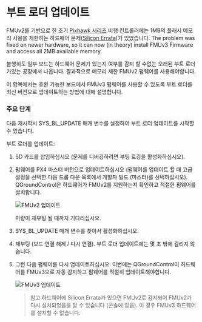 # 부트 로더 업데이트

FMUv2를 기반으로 한 초기 [Pixhawk 시리즈](../flight_controller/pixhawk_series.md#fmu-versions) 비행 컨트롤러에는 1MB의 플래시 메모리 사용을 제한하는 하드웨어 문제([Silicon Errata](../flight_controller/silicon_errata.md#fmuv2--pixhawk-silicon-errata))가 있었습니다. The problem was fixed on newer hardware, so it can now (in theory) install FMUv3 Firmware and access all 2MB available memory.

불행히도 일부 보드는 하드웨어 문제가 있는지 여부를 감지 할 수없는 오래된 부트 로더가있는 공장에서 나옵니다. 결과적으로 메모리 제한 FMUv2 펌웨어를 사용해야합니다.

이 항목에서는 호환 가능한 보드에서 FMUv3 펌웨어를 사용할 수 있도록 부트 로더를 최신 버전으로 업데이트하는 방법에 대해 설명합니다.

### 주요 단계

다음 재시작시 SYS_BL_UPDATE 매개 변수를 설정하여 부트 로더 업데이트를 시작할 수 있습니다.

부트 로더를 업데이트:

1. SD 카드를 삽입하십시오 (문제를 디버깅하려면 부팅 로깅을 활성화하십시오).
2. 펌웨어를 PX4 마스터 버전으로 업데이트하십시오 (펌웨어를 업데이트 할 때 고급 설정을 선택한 다음 드롭 다운 목록에서 개발자 빌드 (마스터)를 선택하십시오). QGroundControl은 하드웨어가 FMUv2를 지원하는지 확인하고 적절한 펌웨어를 설치합니다. 
    
    ![FMUv2 업데이트](../../assets/qgc/setup/firmware/bootloader_update.jpg)
    
    차량이 재부팅 될 때까지 기다리십시오.

3. SYS_BL_UPDATE 매개 변수를 찾아서 활성화하십시오.

4. 재부팅 (보드 연결 해제 / 다시 연결). 부트 로더 업데이트에는 몇 초 밖에 걸리지 않습니다.
5. 그런 다음 펌웨어를 다시 업데이트하십시오. 이번에는 QGroundControl이 하드웨어를 FMUv3으로 자동 감지하고 펌웨어를 적절히 업데이트해야합니다.
    
    ![FMUv3 업데이트](../../assets/qgc/setup/firmware/bootloader_fmu_v3_update.jpg)
    
    > 참고 하드웨어에 Silicon Errata가 있으면 FMUv2로 감지되어 FMUv2가 다시 설치되었음을 알 수 있습니다 (콘솔에 있음). 이 경우 FMUv3 하드웨어를 설치할 수 없습니다.